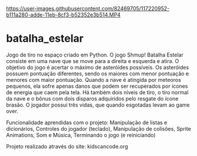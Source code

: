 
https://user-images.githubusercontent.com/82469705/117220952-b111a280-adde-11eb-8cf3-b52352e3b514.MP4

# batalha_estelar
Jogo de tiro no espaço criado em Python. O jogo Shmup! Batalha Estelar consiste em uma nave que se move para a direita e esquerda e atira. 
O objetivo do jogo é acertar o máximo de asteróides possíveis. 
Os asteróides possuem pontuação diferentes, sendo os maiores com menor pontuação e menores com maior pontuação. 
Quando a nave é atingida por meteoros pequenos, ela sofre apenas danos que podem ser recuperados por ícones de energia que caem pela tela. 
Há também dois níveis de tiro, o tiro normal da nave e o bônus com dois disparos adquiridos pelo resgate do ícone brasão. 
O jogador possui três vidas, que quando esgotadas levam ao game over.

Funcionalidade aprendidas com o projeto:
Manipulação de listas e dicionários,
Controles do jogador (teclado), 
Manipulação de colisões, 
Sprite Animations, 
Som e Música, 
Terminando o jogo (e reiniciando)

Projeto realizado através do site: kidscancode.org
